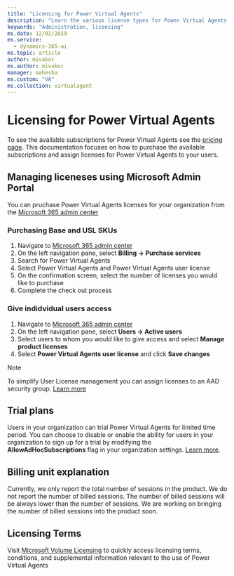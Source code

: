 ```yaml
---
title: "Licensing for Power Virtual Agents"
description: "Learn the various license types for Power Virtual Agents and learn how to manage access to Power Virtual Agents in your organization"
keywords: "Administration, licensing"
ms.date: 12/02/2019
ms.service:
  - dynamics-365-ai
ms.topic: article
author: mivakoc
ms.author: mivakoc
manager: mahesha
ms.custom: "VA"
ms.collection: virtualagent
---
```


# Licensing for Power Virtual Agents

To see the available subscriptions for Power Virtual Agents see the [pricing page](https://go.microsoft.com/fwlink/?linkid=2099502). This documentation focuses on how to purchase the available subscriptions and assign licenses for Power Virtual Agents to your users.

## Managing liceneses using Microsoft Admin Portal
You can pruchase Power Virtual Agents licenses for your organization from the [Microsoft 365 admin center](https://admin.microsoft.com/admin/default.aspx)

### Purchasing Base and USL SKUs
1. Navigate to [Microsoft 365 admin center](https://admin.microsoft.com/admin/default.aspx)
2. On the left navigation pane, select **Billing -> Purchase services**
3. Search for Power Virtual Agents
4. Select Power Virtual Agents and Power Virtual Agents user license
5. On the confirmation screen, select the number of licenses you would like to purchase
6. Complete the check out process

### Give indidvidual users access
1. Navigate to [Microsoft 365 admin center](https://admin.microsoft.com/admin/default.aspx)
2. On the left navigation pane, select **Users -> Active users**
3. Select users to whom you would like to give access and select **Manage product licenses**
4. Select **Power Virtual Agents user license** and click **Save changes**

  > [!NOTE]
  > To simplify User License management you can assign licenses to an AAD security group. [Learn more](https://docs.microsoft.com/en-us/azure/active-directory/users-groups-roles/licensing-groups-assign)

## Trial plans
Users in your organization can trial Power Virtual Agents for limited time period.
You can choose to disable or enable the ability for users in your organization to sign up for a trial by modifying the **AllowAdHocSubscriptions** flag in your organization settings. [Learn more](https://docs.microsoft.com/en-us/azure/active-directory/users-groups-roles/directory-self-service-signup). 

## Billing unit explanation
Currently, we only report the total number of sessions in the product. We do not report the number of billed sessions. The number of billed sessions will be always lower than the number of sessions. We are working on bringing the number of billed sessions into the product soon.

## Licensing Terms
Visit [Microsoft Volume Licensing](http://www.microsoftvolumelicensing.com/Default.aspx) to quickly access licensing terms, conditions, and supplemental information relevant to the use of Power Virtual Agents
